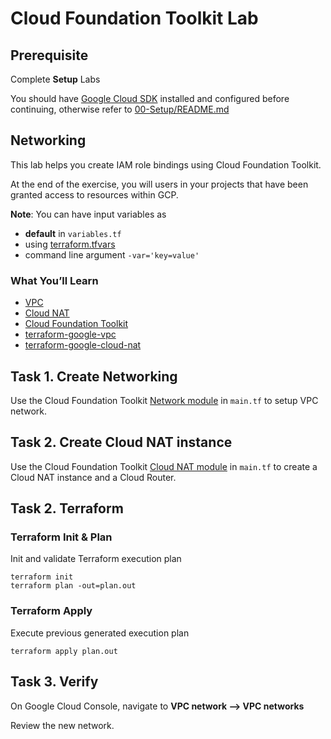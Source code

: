 
# Cloud Foundation Toolkit Lab

## Prerequisite

Complete **Setup** Labs

You should have [Google Cloud SDK](https://cloud.google.com/sdk/docs/downloads-interactive) installed and configured before continuing, otherwise refer to [00-Setup/README.md](../00-Setup/README.md)

## Networking

This lab helps you create IAM role bindings using Cloud Foundation Toolkit.

At the end of the exercise, you will users in your projects that have been granted access to resources within GCP.

**Note**: You can have input variables as

* **default** in `variables.tf`
* using [terraform.tfvars](https://www.terraform.io/docs/configuration/variables.html#variable-definitions-tfvars-files)
* command line argument `-var='key=value'`

### What You’ll Learn

* [VPC](https://cloud.google.com/vpc/docs/overview)
* [Cloud NAT](https://cloud.google.com/nat/docs/overview)
* [Cloud Foundation Toolkit](https://cloud.google.com/foundation-toolkit/)
* [terraform-google-vpc](https://github.com/terraform-google-modules/terraform-google-vpc)
* [terraform-google-cloud-nat](https://github.com/terraform-google-modules/terraform-google-vpc)


## Task 1. Create Networking

Use the Cloud Foundation Toolkit [Network module](https://github.com/terraform-google-modules/terraform-google-network) in `main.tf` to setup VPC network.

## Task 2. Create Cloud NAT instance

Use the Cloud Foundation Toolkit [Cloud NAT module](https://github.com/terraform-google-modules/terraform-google-cloud-nat) in `main.tf` to create a Cloud NAT instance and a Cloud Router.

## Task 2. Terraform

### Terraform Init & Plan

Init and validate Terraform execution plan

```
terraform init
terraform plan -out=plan.out
```

### Terraform Apply

Execute previous generated execution plan

```
terraform apply plan.out
```

## Task 3. Verify
On Google Cloud Console, navigate to **VPC network --> VPC networks**

Review the new network.
